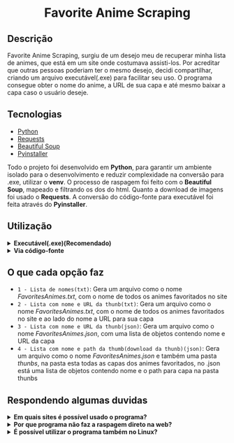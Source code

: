 <h1 align="center">Favorite Anime Scraping</h1>

## Descrição
Favorite Anime Scraping, surgiu de um desejo meu de recuperar minha lista de animes, que está em um site onde costumava assisti-los. Por acreditar que outras pessoas poderiam ter o mesmo desejo, decidi compartilhar, criando um arquivo executável(.exe) para facilitar seu uso. O programa consegue obter o nome do anime, a URL de sua capa e até mesmo baixar a capa caso o usuário deseje.

## Tecnologias
* [Python](https://www.python.org/)
* [Requests](https://requests.readthedocs.io/en/latest/)
* [Beautiful Soup](https://www.crummy.com/software/BeautifulSoup/bs4/doc.ptbr/)
* [Pyinstaller](https://pyinstaller.org/en/stable/)

Todo o projeto foi desenvolvido em **Python**, para garantir um ambiente isolado para o desenvolvimento e reduzir complexidade na conversão para .exe, utilizar o **venv**. O processo de raspagem foi feito com o **Beautiful Soup**, mapeado e filtrando os dos do html. Quanto a download de imagens foi usado o **Requests**. A conversão do código-fonte para executável foi feita através do **Pyinstaller**.

## Utilização
<details>
  <summary><strong>Executável(.exe)(Recomendado)</strong></summary>

  1. Baixe o executável do arquivo executável ([Download](https://github.com/JeffersonSimplicio/scraping-favorite-anime/raw/main/anime_scrapingV2.5.2.exe))
  <!-- - ⚠️: O Windows pode identificar o arquivo como virus, não se preocupe, o executavel foi gerando com Pyinstaller a partir do código-fonte. Caso não se sinta confortale, é possivel usar diretamente no código-fonte.  -->

  2. Faça login no site(Better Anime ou Anihub), e navegue ate a pagina de favoritos

  3. Clique com o botão direito o mouse e depois em Inspecionar ou pressione F12 em seu teclado

  4. Uma tecla semelhante a esta surgira, clique em body e nos 3(três) pontos que surgirão a esquerda, conforme a imagem a baixo
  ![image](./images_docs/image1.png)

  5. Clique em `Cópia` e em seguida `Copiar elemento`
  ![image](./images_docs/image2.png)

  6. Abra o editor de texto que sua preferência, cole o código e salve o arquivo com a extensão `.html`
  - ✨ **Dica:** Recomendo que o executável e o HTML figuem na mesma pasta, esse é o local padrão onde um programa buscara o arquivo do site
  - ✨ **Dica:** O arquivo pode ser salvo com qualquer nome, mas recomendo que salve como `favorites-list-page.html`, esse é o nome padrão que o programa utiliza

  7. Abra o programa

  8. Caso tenha seguido as dicas dadas anteriormente, basta clicar Enter; do contrário sera necessário informar a rota até o html

  9. O programa lhe dará 4(quatro) opções, escolha uma delas, digite o número e pressione Enter. Você pode usar o programa quantas vezes quiser e testar cada opção
</details>

<details>
  <summary id="source-code">
    <strong>Via código-fonte</strong>
  </summary>
  Esta método é uma alternativa para usuários de Linux ou Mac<br>
  Este procedimento <strong>não é recomendado</strong><br>
  Para usar esse método é preciso possuir o **python** instalado e recomendado o uso do venv

  1. Clone o repositório
  ```
  git clone git@github.com:JeffersonSimplicio/scraping-favorite-anime.git

  ```

  2. Entre no diretório gerado
  ```
  cd scraping-favorite-anime

  ``` 

  3. Inicialize o ambiente virtual de desenvolvimento(Este passo não é obrigatório, mas é recomendado)
  ```
  python3 -m venv .venv && source .venv/bin/activate

  ```

  4. Instale as dependências
  ```
  pip install -r requirements.txt  

  ```

  5. Faça login no site(Better Anime ou Anihub), e navegue ate a pagina de favoritos

  6. Clique com o botão direito o mouse e depois em Inspecionar ou pressione F12 em seu teclado

  7. Uma tecla semelhante a esta surgira, clique em body e nos 3(três) pontos que surgirão a esquerda, conforme a imagem a baixo
  ![image](./images_docs/image1.png)

  8. Clique em `Cópia` e em seguida `Copiar elemento`
  ![image](./images_docs/image2.png)

  9. Abra o editor de texto que sua preferência, cole o código e salve o arquivo com a extensão `.html`
  - ✨ **Dica:** Recomendo que o executável e o HTML figuem na mesma pasta, esse é o local padrão onde um programa buscara o arquivo do site
  - ✨ **Dica:** O arquivo pode ser salvo com qualquer nome, mas recomendo que salve como `favorites-list-page.html`, esse é o nome padrão que o programa utiliza

  10. Inicie o programa
  ```
  python3 src/main.py  
  ```

  11. Caso tenha seguido as dicas dadas anteriormente, basta clicar Enter; do contrário sera necessário informar a rota até o html
   
  12. O programa lhe dará 4(quatro) opções, escolha uma delas, digite o número e pressione Enter. Você pode usar o programa quantas vezes quiser e testar cada opção
</details>

## O que cada opção faz
  - `1 - Lista de nomes(txt)`: Gera um arquivo como o nome *FavoritesAnimes.txt*, com o nome de todos os animes favoritados no site
 - `2 - Lista com nome e URL da thunb(txt)`: Gera um arquivo como o nome *FavoritesAnimes.txt*, com o nome de todos os animes favoritados no site e ao lado do nome a URL para sua capa
 - `3 - Lista com nome e URL da thunb(json)`: Gera um arquivo como o nome *FavoritesAnimes.json*, com uma lista de objetos contendo nome e URL da capa
 - `4 - Lista com nome e path da thumb(download da thunb)(json)`: Gera um arquivo como o nome *FavoritesAnimes.json* e também uma pasta *thunbs*, na pasta esta todas as capas dos animes favoritados, no .json está uma lista de objetos contendo nome e o path para capa na pasta thunbs

## Respondendo algumas duvidas
<details>
  <summary><strong>Em quais sites é possível usado o programa?</strong></summary>
  A nova versão(V2.0), da suporte ao <a href="https://betteranime.net/">Better Anime</a> e ao <a href="https://anihub.tv/login?redirect=%2F">Anihub</a>
</details>
<details>
  <summary><strong>Por que programa não faz a raspagem direto na web?</strong></summary>
  O site usa reCaptcha dificultando tal tarefa, além disso, muitos usuários não se sentiriam confortáveis colocando suas credenciais.
</details>
<details>
  <summary><strong>É possível utilizar o programa também no Linux?</strong></summary>
  Sim. Por enquanto um modo simples de usar se limita ao Windows, para usar o programa no Linux, é necessário usá-lo a partir do código-fonte diretamente. <a href="#source-code">Tutorial para Linux</a>
</details>
